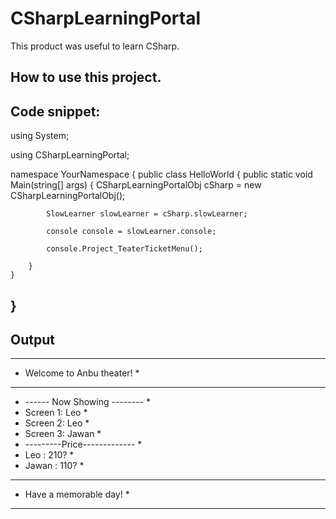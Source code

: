 # CSharpLearningPortal
This product was useful to learn CSharp. 

How to use this project.
---------------------------------------------------------------
Code snippet:
---------------------------------------------------------------
using System;

using CSharpLearningPortal;

namespace YourNamespace
{
    public class HelloWorld
    {
        public static void Main(string[] args)
        {
            CSharpLearningPortalObj cSharp = new CSharpLearningPortalObj();

            SlowLearner slowLearner = cSharp.slowLearner;

            console console = slowLearner.console;
            
            console.Project_TeaterTicketMenu();

        }
    }
}
 --------------------------------------------------------------
 Output
 --------------------------------------------------------------
  *******************************
 *   Welcome to Anbu theater!  *
 *******************************
 * ------ Now Showing -------- *
 * Screen 1: Leo               *
 * Screen 2: Leo               *
 * Screen 3: Jawan             *
 * ---------Price------------- *
 * Leo   : 210?                *
 * Jawan : 110?                *
 *******************************
 *    Have a memorable day!    *
 *******************************
